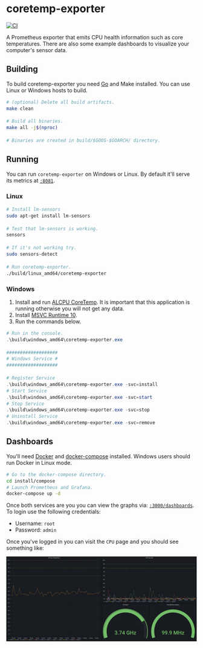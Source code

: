 # coretemp-exporter

[![CI](https://github.com/jeremyje/coretemp-exporter/actions/workflows/ci.yaml/badge.svg)](https://github.com/jeremyje/coretemp-exporter/actions/workflows/ci.yaml)

A Prometheus exporter that emits CPU health information such as core temperatures. There are also some example dashboards to visualize your computer's sensor data.

## Building

To build coretemp-exporter you need [Go](https://go.dev/dl/) and Make installed. You can use Linux or Windows hosts to build.

```bash
# (optional) Delete all build artifacts.
make clean

# Build all binaries.
make all -j$(nproc)

# Binaries are created in build/$GOOS-$GOARCH/ directory.
```

## Running

You can run `coretemp-exporter` on Windows or Linux. By default it'll serve its metrics at [`:8081`](http://localhost:8081).

### Linux

```bash
# Install lm-sensors
sudo apt-get install lm-sensors

# Test that lm-sensors is working.
sensors

# If it's not working try.
sudo sensors-detect

# Run coretemp-exporter.
./build/linux_amd64/coretemp-exporter
```

### Windows

1. Install and run [ALCPU CoreTemp](https://www.alcpu.com/CoreTemp/). It is important that this application is running otherwise you will not get any data.
1. Install [MSVC Runtime 10](https://learn.microsoft.com/en-US/cpp/windows/latest-supported-vc-redist).
1. Run the commands below.

```powershell
# Run in the console.
.\build\windows_amd64\coretemp-exporter.exe

###################
# Windows Service #
###################

# Register Service
.\build\windows_amd64\coretemp-exporter.exe -svc=install
# Start Service
.\build\windows_amd64\coretemp-exporter.exe -svc=start
# Stop Service
.\build\windows_amd64\coretemp-exporter.exe -svc=stop
# Uninstall Service
.\build\windows_amd64\coretemp-exporter.exe -svc=remove
```

## Dashboards

You'll need [Docker](https://docs.docker.com/get-docker/) and [docker-compose](https://github.com/docker/compose/releases) installed. Windows users should run Docker in Linux mode.

```bash
# Go to the docker-compose directory.
cd install/compose
# Launch Prometheus and Grafana. 
docker-compose up -d
```

Once both services are you you can view the graphs via: [`:3000/dashboards`](http://localhost:3000/dashboards). To login use the following credentials:

* Username: `root`
* Password: `admin`

Once you've logged in you can visit the `CPU` page and you should see something like:

![Grafana Charts](docs/example-graphs.png "CPU Health Metrics in Grafana")
